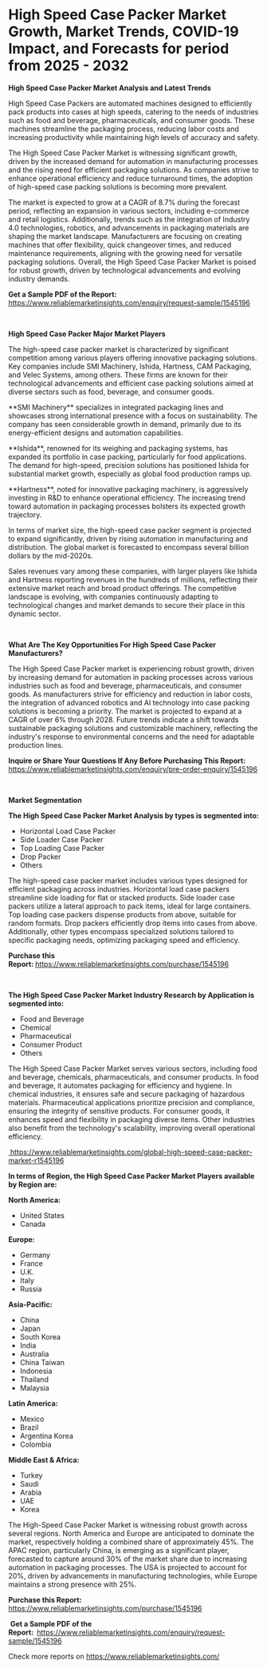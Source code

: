 <p><h1>High Speed Case Packer Market Growth, Market Trends, COVID-19 Impact, and Forecasts for period from 2025 - 2032</h1></p><p><strong>High Speed Case Packer Market Analysis and Latest Trends</strong></p>
<p><p>High Speed Case Packers are automated machines designed to efficiently pack products into cases at high speeds, catering to the needs of industries such as food and beverage, pharmaceuticals, and consumer goods. These machines streamline the packaging process, reducing labor costs and increasing productivity while maintaining high levels of accuracy and safety.</p><p>The High Speed Case Packer Market is witnessing significant growth, driven by the increased demand for automation in manufacturing processes and the rising need for efficient packaging solutions. As companies strive to enhance operational efficiency and reduce turnaround times, the adoption of high-speed case packing solutions is becoming more prevalent. </p><p>The market is expected to grow at a CAGR of 8.7% during the forecast period, reflecting an expansion in various sectors, including e-commerce and retail logistics. Additionally, trends such as the integration of Industry 4.0 technologies, robotics, and advancements in packaging materials are shaping the market landscape. Manufacturers are focusing on creating machines that offer flexibility, quick changeover times, and reduced maintenance requirements, aligning with the growing need for versatile packaging solutions. Overall, the High Speed Case Packer Market is poised for robust growth, driven by technological advancements and evolving industry demands.</p></p>
<p><strong>Get a Sample PDF of the Report:&nbsp;</strong> <a href="https://www.reliablemarketinsights.com/enquiry/request-sample/1545196?utm_campaign=2287&utm_medium=2&utm_source=Github&utm_content=ia&utm_term=17022025&utm_id=high-speed-case-packer">https://www.reliablemarketinsights.com/enquiry/request-sample/1545196</a></p>
<p>&nbsp;</p>
<p><strong>High Speed Case Packer Major Market Players</strong></p>
<p><p>The high-speed case packer market is characterized by significant competition among various players offering innovative packaging solutions. Key companies include SMI Machinery, Ishida, Hartness, CAM Packaging, and Velec Systems, among others. These firms are known for their technological advancements and efficient case packing solutions aimed at diverse sectors such as food, beverage, and consumer goods.</p><p>**SMI Machinery** specializes in integrated packaging lines and showcases strong international presence with a focus on sustainability. The company has seen considerable growth in demand, primarily due to its energy-efficient designs and automation capabilities.</p><p>**Ishida**, renowned for its weighing and packaging systems, has expanded its portfolio in case packing, particularly for food applications. The demand for high-speed, precision solutions has positioned Ishida for substantial market growth, especially as global food production ramps up.</p><p>**Hartness**, noted for innovative packaging machinery, is aggressively investing in R&D to enhance operational efficiency. The increasing trend toward automation in packaging processes bolsters its expected growth trajectory.</p><p>In terms of market size, the high-speed case packer segment is projected to expand significantly, driven by rising automation in manufacturing and distribution. The global market is forecasted to encompass several billion dollars by the mid-2020s.</p><p>Sales revenues vary among these companies, with larger players like Ishida and Hartness reporting revenues in the hundreds of millions, reflecting their extensive market reach and broad product offerings. The competitive landscape is evolving, with companies continuously adapting to technological changes and market demands to secure their place in this dynamic sector.</p></p>
<p>&nbsp;</p>
<p><strong>What Are The Key Opportunities For High Speed Case Packer Manufacturers?</strong></p>
<p><p>The High Speed Case Packer market is experiencing robust growth, driven by increasing demand for automation in packing processes across various industries such as food and beverage, pharmaceuticals, and consumer goods. As manufacturers strive for efficiency and reduction in labor costs, the integration of advanced robotics and AI technology into case packing solutions is becoming a priority. The market is projected to expand at a CAGR of over 6% through 2028. Future trends indicate a shift towards sustainable packaging solutions and customizable machinery, reflecting the industry's response to environmental concerns and the need for adaptable production lines.</p></p>
<p><strong>Inquire or Share Your Questions If Any Before Purchasing This Report:</strong> <a href="https://www.reliablemarketinsights.com/enquiry/pre-order-enquiry/1545196?utm_campaign=2287&utm_medium=2&utm_source=Github&utm_content=ia&utm_term=17022025&utm_id=high-speed-case-packer">https://www.reliablemarketinsights.com/enquiry/pre-order-enquiry/1545196</a></p>
<p>&nbsp;</p>
<p><strong>Market Segmentation</strong></p>
<p><strong>The High Speed Case Packer Market Analysis by types is segmented into:</strong></p>
<p><ul><li>Horizontal Load Case Packer</li><li>Side Loader Case Packer</li><li>Top Loading Case Packer</li><li>Drop Packer</li><li>Others</li></ul></p>
<p><p>The high-speed case packer market includes various types designed for efficient packaging across industries. Horizontal load case packers streamline side loading for flat or stacked products. Side loader case packers utilize a lateral approach to pack items, ideal for large containers. Top loading case packers dispense products from above, suitable for random formats. Drop packers efficiently drop items into cases from above. Additionally, other types encompass specialized solutions tailored to specific packaging needs, optimizing packaging speed and efficiency.</p></p>
<p><strong>Purchase this Report:&nbsp;</strong><a href="https://www.reliablemarketinsights.com/purchase/1545196?utm_campaign=2287&utm_medium=2&utm_source=Github&utm_content=ia&utm_term=17022025&utm_id=high-speed-case-packer">https://www.reliablemarketinsights.com/purchase/1545196</a></p>
<p>&nbsp;</p>
<p><strong>The High Speed Case Packer Market Industry Research by Application is segmented into:</strong></p>
<p><ul><li>Food and Beverage</li><li>Chemical</li><li>Pharmaceutical</li><li>Consumer Product</li><li>Others</li></ul></p>
<p><p>The High Speed Case Packer Market serves various sectors, including food and beverage, chemicals, pharmaceuticals, and consumer products. In food and beverage, it automates packaging for efficiency and hygiene. In chemical industries, it ensures safe and secure packaging of hazardous materials. Pharmaceutical applications prioritize precision and compliance, ensuring the integrity of sensitive products. For consumer goods, it enhances speed and flexibility in packaging diverse items. Other industries also benefit from the technology's scalability, improving overall operational efficiency.</p></p>
<p><a href="https://www.reliablemarketinsights.com/global-high-speed-case-packer-market-r1545196?utm_campaign=2287&utm_medium=2&utm_source=Github&utm_content=ia&utm_term=17022025&utm_id=high-speed-case-packer">&nbsp;https://www.reliablemarketinsights.com/global-high-speed-case-packer-market-r1545196</a></p>
<p><strong>In terms of Region, the High Speed Case Packer Market Players available by Region are:</strong></p>
<p>
    <p> <strong> North America: </strong>
        <ul>
            <li>United States</li>
            <li>Canada</li>
        </ul>
        </p> 
    <p> <strong> Europe: </strong>
        <ul>
            <li>Germany</li>
            <li>France</li>
            <li>U.K.</li>
            <li>Italy</li>
            <li>Russia</li>
        </ul>
        </p> 
    <p> <strong> Asia-Pacific: </strong>
        <ul>
            <li>China</li>
            <li>Japan</li>
            <li>South Korea</li>
            <li>India</li>
            <li>Australia</li>
            <li>China Taiwan</li>
            <li>Indonesia</li>
            <li>Thailand</li>
            <li>Malaysia</li>
        </ul>
        </p> 
    <p> <strong> Latin America: </strong>
        <ul>
            <li>Mexico</li>
            <li>Brazil</li>
            <li>Argentina Korea</li>
            <li>Colombia</li>
        </ul>
        </p> 
    <p> <strong> Middle East & Africa: </strong>
        <ul>
            <li>Turkey</li>
            <li>Saudi</li>
            <li>Arabia</li>
            <li>UAE</li>
            <li>Korea</li>
        </ul>
    </p>
    </p>
<p><p>The High-Speed Case Packer Market is witnessing robust growth across several regions. North America and Europe are anticipated to dominate the market, respectively holding a combined share of approximately 45%. The APAC region, particularly China, is emerging as a significant player, forecasted to capture around 30% of the market share due to increasing automation in packaging processes. The USA is projected to account for 20%, driven by advancements in manufacturing technologies, while Europe maintains a strong presence with 25%.</p></p>
<p><strong>Purchase this Report: </strong><a href="https://www.reliablemarketinsights.com/purchase/1545196?utm_campaign=2287&utm_medium=2&utm_source=Github&utm_content=ia&utm_term=17022025&utm_id=high-speed-case-packer">https://www.reliablemarketinsights.com/purchase/1545196</a></p>
<p>&nbsp;<strong>Get a Sample PDF of the Report:&nbsp;&nbsp;</strong><a href="https://www.reliablemarketinsights.com/enquiry/request-sample/1545196?utm_campaign=2287&utm_medium=2&utm_source=Github&utm_content=ia&utm_term=17022025&utm_id=high-speed-case-packer">https://www.reliablemarketinsights.com/enquiry/request-sample/1545196</a></p>
<p><strong></strong></p>
<p>Check more reports on <a href="https://www.reliablemarketinsights.com/?utm_campaign=2287&utm_medium=2&utm_source=Github&utm_content=ia&utm_term=17022025&utm_id=high-speed-case-packer">https://www.reliablemarketinsights.com/</a></p>